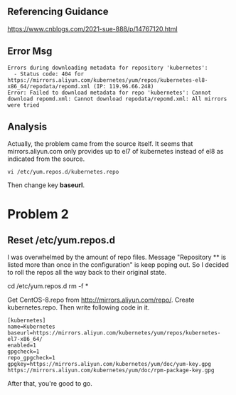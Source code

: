 ## Referencing Guidance

https://www.cnblogs.com/2021-sue-888/p/14767120.html

## Error Msg

```
Errors during downloading metadata for repository 'kubernetes':
  - Status code: 404 for https://mirrors.aliyun.com/kubernetes/yum/repos/kubernetes-el8-x86_64/repodata/repomd.xml (IP: 119.96.66.248)
Error: Failed to download metadata for repo 'kubernetes': Cannot download repomd.xml: Cannot download repodata/repomd.xml: All mirrors were tried
```

## Analysis

Actually, the problem came from the source itself. It seems that mirrors.aliyun.com only provides up to el7 of kubernetes instead of el8 as indicated from the source. 

    vi /etc/yum.repos.d/kubernetes.repo

Then change key **baseurl**. 


# Problem 2 
## Reset /etc/yum.repos.d

I was overwhelmed by the amount of repo files. Message "Repository ** is listed more than once in the configuration" is keep poping out. So I decided to roll the repos all the way back to their original state. 

  cd /etc/yum.repos.d
  rm -f *

Get CentOS-8.repo from http://mirrors.aliyun.com/repo/. 
Create kubernetes.repo. Then write following code in it. 

    [kubernetes]
    name=Kubernetes
    baseurl=https://mirrors.aliyun.com/kubernetes/yum/repos/kubernetes-el7-x86_64/
    enabled=1
    gpgcheck=1
    repo_gpgcheck=1
    gpgkey=https://mirrors.aliyun.com/kubernetes/yum/doc/yum-key.gpg https://mirrors.aliyun.com/kubernetes/yum/doc/rpm-package-key.gpg

After that, you're good to go. 